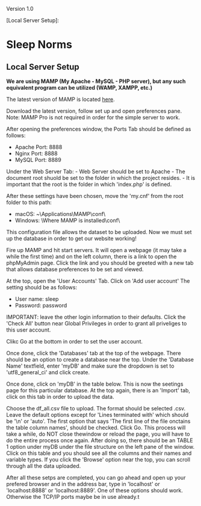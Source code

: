 Version 1.0

[changelog]: tbd

[Local Server Setup]:

# Sleep Norms
## Local Server Setup
**We are using MAMP (My Apache - MySQL - PHP server), but any such equivalent program can be utilized (WAMP, XAMPP, etc.)**

The latest version of MAMP is located [here](https://www.mamp.info/en/downloads/).

Download the latest version, follow set up and open preferences pane.
Note: MAMP Pro is not required in order for the simple server to work.

After opening the preferences window, the Ports Tab should be defined as follows:
- Apache Port: 8888
- Nginx Port: 8888
- MySQL Port: 8889

Under the Web Server Tab:
    - Web Server should be set to Apache
    - The document root shuold be set to the folder in which the project resides.
    - It is important that the root is the folder in which 'index.php' is defined.
    
After these settings have been chosen, move the 'my.cnf' from the root folder to this path:
- macOS:
    ~\Applications\MAMP\conf\
- Windows:
    \Where MAMP is installed\conf\

This configuration file allows the dataset to be uploaded. Now we must set up the database in order to get our website working!

Fire up MAMP and hit start servers. It will open a webpage (it may take a while the first time) and on the left column, there is a link to open the phpMyAdmin page. Click the link and you should be greeted with a new tab that allows database preferences to be set and viewed.

At the top, open the 'User Accounts' Tab. Click on 'Add user account'
The setting should be as follows:
- User name: sleep
- Password: password

IMPORTANT: leave the other login information to their defaults. Click the 'Check All' button near Global Privileges in order to grant all priveliges to this user account.

Clikc Go at the bottom in order to set the user account.

Once done, click the 'Databases' tab at the top of the webpage. There should be an option to create a database near the top. Under the 'Database Name' textfield, enter 'myDB' and make sure the dropdown is set to 'utf8_general_ci' and click create.

Once done, click on 'myDB' in the table below. This is now the seetings page for this particular database. At the top again, there is an 'Import' tab, click on this tab in order to upload the data. 

Choose the df_all.csv file to upload. The format should be selected .csv. Leave the default options except for 'Lines terminated with' which should be '\n' or 'auto'. The first option that says 'The first line of the file onctains the table column names', should be checked. Click Go. This process will take a while, do NOT close thewindow or reload the page, you will have to do the entire process once again. After doing so, there should be an TABLE 1 option under myDB under the file structure on the left pane of the window. Click on this table and you should see all the columns and their names and variable types. If you click the 'Browse' option near the top, you can scroll through all the data uploaded.

After all these setps are completed, you can go ahead and open up your prefered browser and in the address bar, type in 'localhost' or 'localhost:8888' or 'localhost:8889'. One of these options should work. Otherwise the TCP/IP ports maybe be in use already.t

